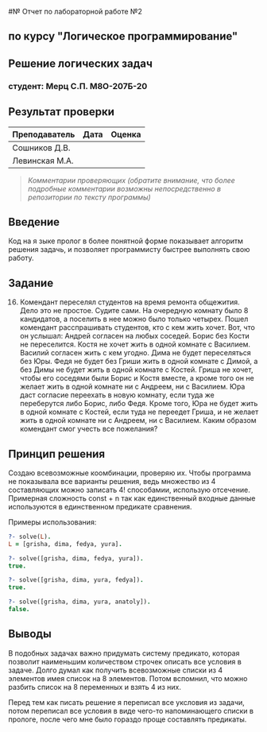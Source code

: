 #№ Отчет по лабораторной работе №2
## по курсу "Логическое программирование"

## Решение логических задач

### студент: Мерц С.П. М8О-207Б-20

## Результат проверки

| Преподаватель     | Дата         |  Оценка       |
|-------------------|--------------|---------------|
| Сошников Д.В. |              |               |
| Левинская М.А.|              |               |

> *Комментарии проверяющих (обратите внимание, что более подробные комментарии возможны непосредственно в репозитории по тексту программы)*


## Введение

Код на я зыке пролог в более понятной форме показывает алгоритм решения задачь, и позволяет программисту быстрее выполнять свою работу.

## Задание

16. Комендант переселял студентов на время ремонта общежития. Дело это не простое. Судите сами. На очередную комнату было 8 кандидатов, а поселить в нее можно было только четырех. Пошел комендант расспрашивать студентов, кто с кем жить хочет. Вот, что он услышал: Андрей согласен на любых соседей. Борис без Кости не переселится. Костя не хочет жить в одной комнате с Василием. Василий согласен жить с кем угодно. Дима не будет переселяться без Юры. Федя не будет без Гриши жить в одной комнате с Димой, а без Димы не будет жить в одной комнате с Костей. Гриша не хочет, чтобы его соседями были Борис и Костя вместе, а кроме того он не желает жить в одной комнате ни с Андреем, ни с Василием. Юра даст согласие переехать в новую комнату, если туда же переберутся либо Борис, либо Федя. Кроме того, Юра не будет жить в одной комнате с Костей, если туда не переедет Гриша, и не желает жить в одной комнате ни с Андреем, ни с Василием. Каким образом комендант смог учесть все пожелания? 

## Принцип решения

Создаю всевозможные коомбинации, проверяю их. Чтобы программа не показывала все варианты решения, ведь множество из 4 составляющих можно записать 4! способамии, использую отсечение. Примерная сложность const + n так как единственный входные данные используются в единственном предикате сравнения.

Примеры использования:
```prolog
?- solve(L).
L = [grisha, dima, fedya, yura].

?- solve([grisha, dima, fedya, yura]).
true.

?- solve([grisha, dima, yura, fedya]).
true.

?- solve([grisha, dima, yura, anatoly]).
false.
```

## Выводы

В подобных задачах важно придумать систему предикато, которая позволит наименьшим количеством строчек описать все условия в задаче. Долго думал как получить всевозможные списки из 4 элементов имея список на 8 элементов. Потом вспомнил, что можно разбить список на 8 переменных и взять 4 из них.

Перед тем как писать решение я переписал все уксловия из задачи, потом переписал все условия в виде чего-то напоминающего списки в прологе, после чего мне было гораздо проще составлять предикаты.
